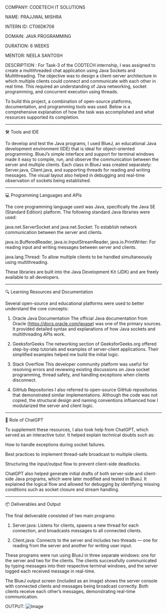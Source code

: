 COMPANY: CODETECH IT SOLUTIONS  

NAME: PRAJJWAL MISHRA  

INTERN ID: CT06DK706 

DOMAIN: JAVA PROGRAMMING  

DURATION: 6 WEEKS  

MENTOR: NEELA SANTOSH  

DESCRIPTION : For Task-3 of the CODTECH internship, I was assigned to create a multithreaded chat application using Java Sockets and Multithreading. The objective was to design a client-server architecture in which multiple clients could connect and communicate with each other in real time. This required an understanding of Java networking, socket programming, and concurrent execution using threads.

To build this project, a combination of open-source platforms, documentation, and programming tools was used. Below is a comprehensive explanation of how the task was accomplished and what resources supported its completion.


---

🛠 Tools and IDE

To develop and test the Java programs, I used BlueJ, an educational Java development environment (IDE) that is ideal for object-oriented programming. BlueJ’s simple interface and support for terminal windows made it easy to compile, run, and observe the communication between the server and multiple clients. Each class in BlueJ was created separately: Server.java, Client.java, and supporting threads for reading and writing messages. The visual layout also helped in debugging and real-time observation of sockets being established.


---

💻 Programming Languages and APIs

The core programming language used was Java, specifically the Java SE (Standard Edition) platform. The following standard Java libraries were used:

java.net.ServerSocket and java.net.Socket: To establish network communication between the server and clients.

java.io.BufferedReader, java.io.InputStreamReader, java.io.PrintWriter: For reading input and writing messages between server and clients.

java.lang.Thread: To allow multiple clients to be handled simultaneously using multithreading.


These libraries are built into the Java Development Kit (JDK) and are freely available to all developers.


---

🔍 Learning Resources and Documentation

Several open-source and educational platforms were used to better understand the core concepts:

1. Oracle Java Documentation
The official Java documentation from Oracle (https://docs.oracle.com/javase) was one of the primary sources. It provided detailed syntax and explanations of how Java sockets and multithreading APIs work.


2. GeeksforGeeks
The networking section of GeeksforGeeks.org offered step-by-step tutorials and examples of server-client applications. Their simplified examples helped me build the initial logic.


3. Stack Overflow
This developer community platform was useful for resolving errors and reviewing existing discussions on Java socket programming, thread safety, and handling exceptions when clients disconnect.


4. GitHub Repositories
I also referred to open-source GitHub repositories that demonstrated similar implementations. Although the code was not copied, the structural design and naming conventions influenced how I modularized the server and client logic.




---

🤖 Role of ChatGPT

To supplement these resources, I also took help from ChatGPT, which served as an interactive tutor. It helped explain technical doubts such as:

How to handle exceptions during socket failures.

Best practices to implement thread-safe broadcast to multiple clients.

Structuring the input/output flow to prevent client-side deadlocks.


ChatGPT also helped generate initial drafts of both server-side and client-side Java programs, which were later modified and tested in BlueJ. It explained the logical flow and allowed for debugging by identifying missing conditions such as socket closure and stream handling.


---

📦 Deliverables and Output

The final deliverable consisted of two main programs:

1. Server.java: Listens for clients, spawns a new thread for each connection, and broadcasts messages to all connected clients.


2. Client.java: Connects to the server and includes two threads — one for reading from the server and another for writing user input.



These programs were run using BlueJ in three separate windows: one for the server and two for the clients. The clients successfully communicated by typing messages into their respective terminal windows, and the server logged each received message in real-time.

The BlueJ output screen (included as an image) shows the server console with connected clients and messages being broadcast correctly. Both clients receive each other’s messages, demonstrating real-time communication.

OUTPUT: ![Image](https://github.com/user-attachments/assets/8847490c-d322-45f2-9cbc-5c603d66612b)
